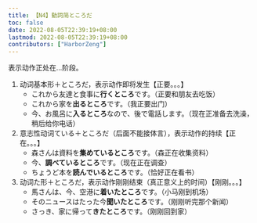 ```yaml
---
title: 【N4】動詞简ところだ
toc: false
date: 2022-08-05T22:39:19+08:00
lastmod: 2022-08-05T22:39:19+08:00
contributors: ["HarborZeng"]
---
```


表示动作正处在...阶段。

1. 动词基本形＋ところだ，表示动作即将发生【正要。。。】
   - これから友達と食事に**行くところ**です。（正要和朋友去吃饭）
   - これから家を**出るところ**です。（我正要出门）
   - 今、お風呂に**入るところ**なので、後で電話します。（现在正准备去洗澡，稍后给你电话）
2. 意志性动词ている＋ところだ（后面不能接体言），表示动作的持续【正在。。。】
   - 森さんは資料を**集めているところ**です。（森正在收集资料）
   - 今、**調べているところ**です。（现在正在调查）
   - ちょうど本を**読んでいるところ**です。（恰好正在看书）
3. 动词た形＋ところだ，表示动作刚刚结束（真正意义上的时间）【刚刚。。。】
   - 馬さんは、今、空港に**着いたところ**です。（小马刚到机场）
   - そのニュースはたった今**聞いたところ**です。（刚刚听完那个新闻）
   - さっき、家に帰って**きたところ**です。（刚刚回到家）

